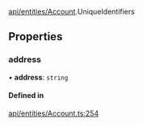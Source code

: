 [api/entities/Account](../../../../Modules/API/Entities/Account.md).UniqueIdentifiers

## Properties

### address

• **address**: `string`

#### Defined in

[api/entities/Account.ts:254](https://github.com/PolymeshAssociation/polymesh-sdk/blob/15be87e8/src/api/entities/Account.ts#L254)
